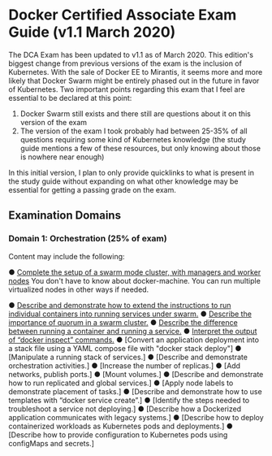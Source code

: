 # Docker Certified Associate Exam Guide (v1.1 March 2020)
The DCA Exam has been updated to v1.1 as of March 2020. This edition's biggest change from previous versions of the exam is the inclusion of Kubernetes. With the sale of Docker EE to Mirantis, it seems more and more likely that Docker Swarm might be entirely phased out in the future in favor of Kubernetes. 
Two important points regarding this exam that I feel are essential to be declared at this point:
1. Docker Swarm still exists and there still are questions about it on this version of the exam
2. The version of the exam I took probably had between 25-35% of all questions requiring some kind of Kubernetes knowledge (the study guide mentions a few of these resources, but only knowing about those is nowhere near enough)

In this initial version, I plan to only provide quicklinks to what is present in the study guide without expanding on what other knowledge may be essential for getting a passing grade on the exam. 

## Examination Domains

### Domain 1: Orchestration (25% of exam)
Content may include the following:

● [Complete the setup of a swarm mode cluster, with managers and worker nodes](https://docs.docker.com/engine/swarm/swarm-tutorial/)
You don't have to know about docker-machine. You can run multiple virtualized nodes in other ways if needed.

● [Describe and demonstrate how to extend the instructions to run individual containers into running services under swarm.](https://docs.docker.com/engine/swarm/services/)
● [Describe the importance of quorum in a swarm cluster.](https://docs.docker.com/engine/swarm/raft/)
● [Describe the difference between running a container and running a service.](https://docs.docker.com/engine/swarm/how-swarm-mode-works/services/)
● [Interpret the output of “docker inspect” commands.](https://docs.docker.com/engine/reference/commandline/inspect/)
● [Convert an application deployment into a stack file using a YAML compose file with "docker stack deploy"]
● [Manipulate a running stack of services.]
● [Describe and demonstrate orchestration activities.]
● [Increase the number of replicas.]
● [Add networks, publish ports.]
● [Mount volumes.]
● [Describe and demonstrate how to run replicated and global services.]
● [Apply node labels to demonstrate placement of tasks.]
● [Describe and demonstrate how to use templates with “docker service create”.]
● [Identify the steps needed to troubleshoot a service not deploying.]
● [Describe how a Dockerized application communicates with legacy systems.]
● [Describe how to deploy containerized workloads as Kubernetes pods and deployments.]
● [Describe how to provide configuration to Kubernetes pods using configMaps and secrets.]
